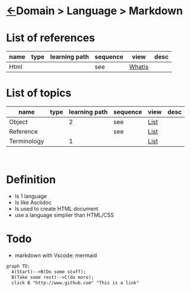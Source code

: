<head><link rel="stylesheet" href="../../../md.css"/><script src="../../../md.js"></script></head>

[//]: #(Reference)
[Repo_Readme]:   ../../list/language_list.md

[Object_List]:  ./list/object_list.md
[Reference_List]:  ./list/reference_list.md
[Term_List]:    .
[Html_Whatis]:    .

# [&larr;][Repo_Readme]Domain > Language > Markdown


[//]: #(Reference)
[Repo_Readme]:     ../README.md


# List of references
|name|type|learning path|sequence|view|desc|
|-|-|-|-|-|-|
|Html|||see|[Whatis][Html_Whatis]|

# List of topics
|name|type|learning path|sequence|view|desc|
|-|-|-|-|-|-|
|Object||2|see|[List][Object_list]||List this domain's objects
|Reference|||see|[List][Reference_list]||List this domain's references
|Terminology||1||[List][Term_List]||List this domain's terms
<br>

# Definition
- Is 1 language
- Is like Asciidoc
- Is used to create HTML document
- use a language simplier than HTML/CSS 

# Todo
- markdown with Vscode: mermaid 
```md
graph TD; 
  A(Start)-->B(Do some stuff); 
  B(Take some rest)-->C(do more);
  click B "http://www.github.com" "This is a link"
```